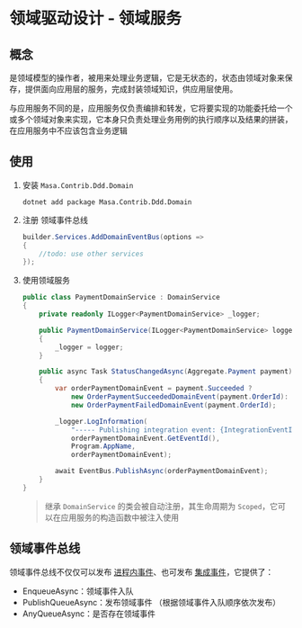 # 领域驱动设计 - 领域服务

## 概念

是领域模型的操作者，被用来处理业务逻辑，它是无状态的，状态由领域对象来保存，提供面向应用层的服务，完成封装领域知识，供应用层使用。

与应用服务不同的是，应用服务仅负责编排和转发，它将要实现的功能委托给一个或多个领域对象来实现，它本身只负责处理业务用例的执行顺序以及结果的拼装，在应用服务中不应该包含业务逻辑

## 使用

1. 安装 `Masa.Contrib.Ddd.Domain`

   ```shell 终端
   dotnet add package Masa.Contrib.Ddd.Domain
   ```

2. 注册 领域事件总线

   ```csharp l:1
   builder.Services.AddDomainEventBus(options =>
   {
       //todo: use other services
   });
   ```

3. 使用领域服务

   ```csharp l:1,22
   public class PaymentDomainService : DomainService
   {
       private readonly ILogger<PaymentDomainService> _logger;
   
       public PaymentDomainService(ILogger<PaymentDomainService> logger)
       {
           _logger = logger;
       }
   
       public async Task StatusChangedAsync(Aggregate.Payment payment)
       {
           var orderPaymentDomainEvent = payment.Succeeded ? 
               new OrderPaymentSucceededDomainEvent(payment.OrderId): 
               new OrderPaymentFailedDomainEvent(payment.OrderId);
   
           _logger.LogInformation(
               "----- Publishing integration event: {IntegrationEventId} from {AppName} - ({@IntegrationEvent})", 
               orderPaymentDomainEvent.GetEventId(), 
               Program.AppName, 
               orderPaymentDomainEvent);
   
           await EventBus.PublishAsync(orderPaymentDomainEvent);
       }
   }
   ```

   > 继承 `DomainService` 的类会被自动注册，其生命周期为 `Scoped`，它可以在应用服务的构造函数中被注入使用

## 领域事件总线

领域事件总线不仅仅可以发布 [进程内事件](/framework/building-blocks/dispatcher/local-event)、也可发布 [集成事件](/framework/building-blocks/dispatcher/integration-event)，它提供了：

* EnqueueAsync：领域事件入队
* PublishQueueAsync：发布领域事件 （根据领域事件入队顺序依次发布）
* AnyQueueAsync：是否存在领域事件